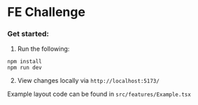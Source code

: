 # FE Challenge

### Get started:

1. Run the following:

```
npm install
npm run dev
```

2. View changes locally via `http://localhost:5173/`

Example layout code can be found in `src/features/Example.tsx`
